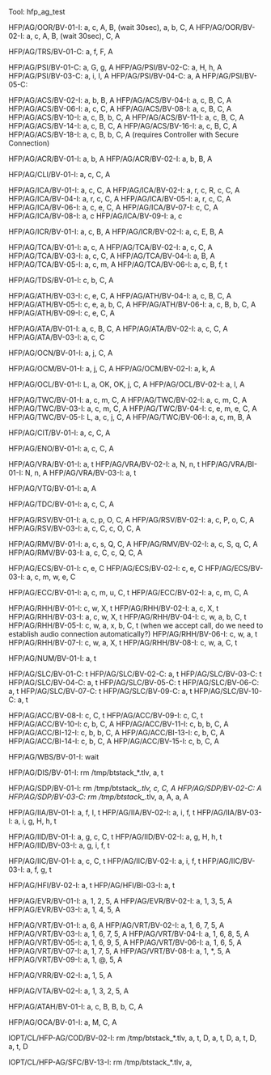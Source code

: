 Tool: hfp_ag_test

HFP/AG/OOR/BV-01-I: a, c, A, B, (wait 30sec), a, b, C, A
HFP/AG/OOR/BV-02-I: a, c, A, B, (wait 30sec), C, A

HFP/AG/TRS/BV-01-C: a, f, F, A

HFP/AG/PSI/BV-01-C: a, G, g, A
HFP/AG/PSI/BV-02-C: a, H, h, A
HFP/AG/PSI/BV-03-C: a, i, I, A
HFP/AG/PSI/BV-04-C: a, A
HFP/AG/PSI/BV-05-C:

HFP/AG/ACS/BV-02-I: a, b, B, A
HFP/AG/ACS/BV-04-I: a, c, B, C, A 
HFP/AG/ACS/BV-06-I: a, c, C, A
HFP/AG/ACS/BV-08-I: a, c, B, C, A
HFP/AG/ACS/BV-10-I: a, c, B, b, C, A
HFP/AG/ACS/BV-11-I: a, c, B, C, A
HFP/AG/ACS/BV-14-I: a, c, B, C, A
HFP/AG/ACS/BV-16-I: a, c, B, C, A
HFP/AG/ACS/BV-18-I: a, c, B, b, C, A (requires Controller with Secure Connection)

HFP/AG/ACR/BV-01-I: a, b, A
HFP/AG/ACR/BV-02-I: a, b, B, A

HFP/AG/CLI/BV-01-I: a, c, C, A

HFP/AG/ICA/BV-01-I: a, c, C, A
HFP/AG/ICA/BV-02-I: a, r, c, R, c, C, A
HFP/AG/ICA/BV-04-I: a, r, c, C, A
HFP/AG/ICA/BV-05-I: a, r, c, C, A 
HFP/AG/ICA/BV-06-I: a, c, e, C, A
HFP/AG/ICA/BV-07-I: c, C, A
HFP/AG/ICA/BV-08-I: a, c
HFP/AG/ICA/BV-09-I: a, c

HFP/AG/ICR/BV-01-I: a, c, B, A
HFP/AG/ICR/BV-02-I: a, c, E, B, A

HFP/AG/TCA/BV-01-I: a, c, A
HFP/AG/TCA/BV-02-I: a, c, C, A
HFP/AG/TCA/BV-03-I: a, c, C, A
HFP/AG/TCA/BV-04-I: a, B, A
HFP/AG/TCA/BV-05-I: a, c, m, A
HFP/AG/TCA/BV-06-I: a, c, B, f, t

HFP/AG/TDS/BV-01-I: c, b, C, A

HFP/AG/ATH/BV-03-I: c, e, C, A
HFP/AG/ATH/BV-04-I: a, c, B, C, A
HFP/AG/ATH/BV-05-I: c, e, a, b, C, A
HFP/AG/ATH/BV-06-I: a, c, B, b, C, A
HFP/AG/ATH/BV-09-I: c, e, C, A

HFP/AG/ATA/BV-01-I: a, c, B, C, A
HFP/AG/ATA/BV-02-I: a, c, C, A
HFP/AG/ATA/BV-03-I: a, c, C 

HFP/AG/OCN/BV-01-I: a, j, C, A

HFP/AG/OCM/BV-01-I: a, j, C, A 
HFP/AG/OCM/BV-02-I: a, k, A

HFP/AG/OCL/BV-01-I: L, a, OK, OK, j, C, A
HFP/AG/OCL/BV-02-I: a, l, A

HFP/AG/TWC/BV-01-I: a, c, m, C, A
HFP/AG/TWC/BV-02-I: a, c, m, C, A
HFP/AG/TWC/BV-03-I: a, c, m, C, A
HFP/AG/TWC/BV-04-I: c, e, m, e, C, A
HFP/AG/TWC/BV-05-I: L, a, c, j, C, A
HFP/AG/TWC/BV-06-I: a, c, m, B, A

HFP/AG/CIT/BV-01-I: a, c, C, A

HFP/AG/ENO/BV-01-I: a, c, C, A

HFP/AG/VRA/BV-01-I: a, t
HFP/AG/VRA/BV-02-I: a, N, n, t 
HFP/AG/VRA/BI-01-I: N, n, A
HFP/AG/VRA/BV-03-I: a, t 

HFP/AG/VTG/BV-01-I: a, A

HFP/AG/TDC/BV-01-I: a, c, C, A

HFP/AG/RSV/BV-01-I: a, c, p, O, C, A
HFP/AG/RSV/BV-02-I: a, c, P, o, C, A
HFP/AG/RSV/BV-03-I: a, c, C, c, O, C, A

HFP/AG/RMV/BV-01-I: a, c, s, Q, C, A
HFP/AG/RMV/BV-02-I: a, c, S, q, C, A
HFP/AG/RMV/BV-03-I: a, c, C, c, Q, C, A

HFP/AG/ECS/BV-01-I: c, e, C
HFP/AG/ECS/BV-02-I: c, e, C
HFP/AG/ECS/BV-03-I: a, c, m, w, e, C

HFP/AG/ECC/BV-01-I: a, c, m, u, C, t
HFP/AG/ECC/BV-02-I: a, c, m, C, A

HFP/AG/RHH/BV-01-I: c, w, X, t
HFP/AG/RHH/BV-02-I: a, c,  X, t
HFP/AG/RHH/BV-03-I: a, c, w, X, t
HFP/AG/RHH/BV-04-I: c, w, a, b, C, t 
HFP/AG/RHH/BV-05-I: c, w, a, x, b, C, t 
(when we accept call, do we need to establish audio connection automatically?)
HFP/AG/RHH/BV-06-I: c, w, a, t
HFP/AG/RHH/BV-07-I: c, w, a, X, t
HFP/AG/RHH/BV-08-I: c, w, a, C, t

HFP/AG/NUM/BV-01-I: a, t

HFP/AG/SLC/BV-01-C: t
HFP/AG/SLC/BV-02-C: a, t
HFP/AG/SLC/BV-03-C: t 
HFP/AG/SLC/BV-04-C: a, t 
HFP/AG/SLC/BV-05-C: t 
HFP/AG/SLC/BV-06-C: a, t 
HFP/AG/SLC/BV-07-C: t 
HFP/AG/SLC/BV-09-C: a, t 
HFP/AG/SLC/BV-10-C: a, t 

HFP/AG/ACC/BV-08-I: c, C, t
HFP/AG/ACC/BV-09-I: c, C, t 
HFP/AG/ACC/BV-10-I: c, b, C, A
HFP/AG/ACC/BV-11-I: c, b, b, C, A
HFP/AG/ACC/BI-12-I: c, b, b, C, A
HFP/AG/ACC/BI-13-I: c, b, C, A
HFP/AG/ACC/BI-14-I: c, b, C, A
HFP/AG/ACC/BV-15-I: c, b, C, A

HFP/AG/WBS/BV-01-I: wait

HFP/AG/DIS/BV-01-I: rm /tmp/btstack_*.tlv, a, t

HFP/AG/SDP/BV-01-I: rm /tmp/btstack_*.tlv, c, C, A
HFP/AG/SDP/BV-02-C: A
HFP/AG/SDP/BV-03-C: rm /tmp/btstack_*.tlv, a, A, a, A

HFP/AG/IIA/BV-01-I: a, f, I, t
HFP/AG/IIA/BV-02-I: a, i, f, t
HFP/AG/IIA/BV-03-I: a, i, g, H, h, t

HFP/AG/IID/BV-01-I: a, g, c, C, t
HFP/AG/IID/BV-02-I: a, g, H, h, t
HFP/AG/IID/BV-03-I: a, g, i, f, t

HFP/AG/IIC/BV-01-I: a, c, C, t
HFP/AG/IIC/BV-02-I: a, i, f, t
HFP/AG/IIC/BV-03-I: a, f, g, t

HFP/AG/HFI/BV-02-I: a, t
HFP/AG/HFI/BI-03-I: a, t

HFP/AG/EVR/BV-01-I: a, 1, 2, 5, A
HFP/AG/EVR/BV-02-I: a, 1, 3, 5, A
HFP/AG/EVR/BV-03-I: a, 1, 4, 5, A

HFP/AG/VRT/BV-01-I: a, 6, A
HFP/AG/VRT/BV-02-I: a, 1, 6, 7, 5, A
HFP/AG/VRT/BV-03-I: a, 1, 6, 7, 5, A
HFP/AG/VRT/BV-04-I: a, 1, 6, 8, 5, A
HFP/AG/VRT/BV-05-I: a, 1, 6, 9, 5, A
HFP/AG/VRT/BV-06-I: a, 1, 6, 5, A
HFP/AG/VRT/BV-07-I: a, 1, 7, 5, A
HFP/AG/VRT/BV-08-I: a, 1, *, 5, A
HFP/AG/VRT/BV-09-I: a, 1, @, 5, A

HFP/AG/VRR/BV-02-I: a, 1, 5, A

HFP/AG/VTA/BV-02-I: a, 1, 3, 2, 5, A

HFP/AG/ATAH/BV-01-I: a, c, B, B, b, C, A

HFP/AG/OCA/BV-01-I: a, M, C, A

IOPT/CL/HFP-AG/COD/BV-02-I: rm /tmp/btstack_*.tlv, a, t, D, a, t, D, a, t, D, a, t, D

IOPT/CL/HFP-AG/SFC/BV-13-I: rm /tmp/btstack_*.tlv, a, 